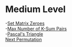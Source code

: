 # Medium Level
-[Set Matrix Zeroes](https://leetcode.com/problems/set-matrix-zeroes/)
<br>
-[Max Number of K-Sum Pairs](https://leetcode.com/problems/max-number-of-k-sum-pairs/)
<br>
-[Pascal's Triangle](https://leetcode.com/problems/pascals-triangle/)
<br>
[Next Permutation](https://leetcode.com/problems/next-permutation/)

